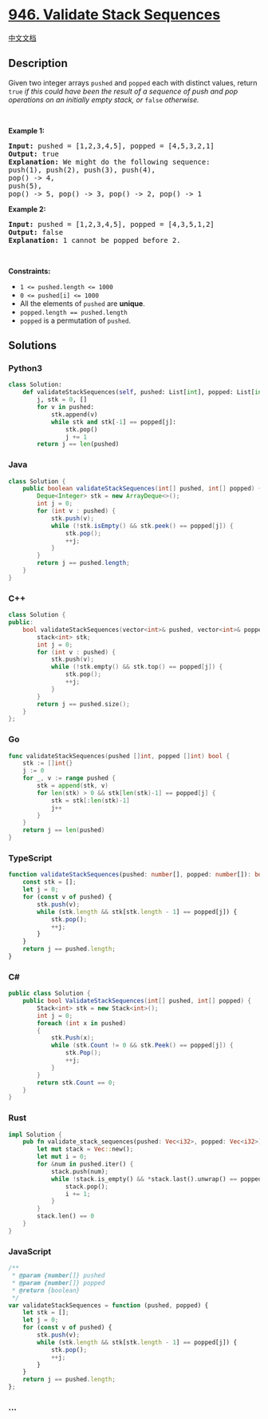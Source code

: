 # [946. Validate Stack Sequences](https://leetcode.com/problems/validate-stack-sequences)

[中文文档](/solution/0900-0999/0946.Validate%20Stack%20Sequences/README.md)

## Description

<p>Given two integer arrays <code>pushed</code> and <code>popped</code> each with distinct values, return <code>true</code><em> if this could have been the result of a sequence of push and pop operations on an initially empty stack, or </em><code>false</code><em> otherwise.</em></p>

<p>&nbsp;</p>
<p><strong class="example">Example 1:</strong></p>

<pre>
<strong>Input:</strong> pushed = [1,2,3,4,5], popped = [4,5,3,2,1]
<strong>Output:</strong> true
<strong>Explanation:</strong> We might do the following sequence:
push(1), push(2), push(3), push(4),
pop() -&gt; 4,
push(5),
pop() -&gt; 5, pop() -&gt; 3, pop() -&gt; 2, pop() -&gt; 1
</pre>

<p><strong class="example">Example 2:</strong></p>

<pre>
<strong>Input:</strong> pushed = [1,2,3,4,5], popped = [4,3,5,1,2]
<strong>Output:</strong> false
<strong>Explanation:</strong> 1 cannot be popped before 2.
</pre>

<p>&nbsp;</p>
<p><strong>Constraints:</strong></p>

<ul>
	<li><code>1 &lt;= pushed.length &lt;= 1000</code></li>
	<li><code>0 &lt;= pushed[i] &lt;= 1000</code></li>
	<li>All the elements of <code>pushed</code> are <strong>unique</strong>.</li>
	<li><code>popped.length == pushed.length</code></li>
	<li><code>popped</code> is a permutation of <code>pushed</code>.</li>
</ul>

## Solutions

<!-- tabs:start -->

### **Python3**

```python
class Solution:
    def validateStackSequences(self, pushed: List[int], popped: List[int]) -> bool:
        j, stk = 0, []
        for v in pushed:
            stk.append(v)
            while stk and stk[-1] == popped[j]:
                stk.pop()
                j += 1
        return j == len(pushed)
```

### **Java**

```java
class Solution {
    public boolean validateStackSequences(int[] pushed, int[] popped) {
        Deque<Integer> stk = new ArrayDeque<>();
        int j = 0;
        for (int v : pushed) {
            stk.push(v);
            while (!stk.isEmpty() && stk.peek() == popped[j]) {
                stk.pop();
                ++j;
            }
        }
        return j == pushed.length;
    }
}
```

### **C++**

```cpp
class Solution {
public:
    bool validateStackSequences(vector<int>& pushed, vector<int>& popped) {
        stack<int> stk;
        int j = 0;
        for (int v : pushed) {
            stk.push(v);
            while (!stk.empty() && stk.top() == popped[j]) {
                stk.pop();
                ++j;
            }
        }
        return j == pushed.size();
    }
};
```

### **Go**

```go
func validateStackSequences(pushed []int, popped []int) bool {
	stk := []int{}
	j := 0
	for _, v := range pushed {
		stk = append(stk, v)
		for len(stk) > 0 && stk[len(stk)-1] == popped[j] {
			stk = stk[:len(stk)-1]
			j++
		}
	}
	return j == len(pushed)
}
```

### **TypeScript**

```ts
function validateStackSequences(pushed: number[], popped: number[]): boolean {
    const stk = [];
    let j = 0;
    for (const v of pushed) {
        stk.push(v);
        while (stk.length && stk[stk.length - 1] == popped[j]) {
            stk.pop();
            ++j;
        }
    }
    return j == pushed.length;
}
```

### **C#**

```cs
public class Solution {
    public bool ValidateStackSequences(int[] pushed, int[] popped) {
        Stack<int> stk = new Stack<int>();
        int j = 0;
        foreach (int x in pushed)
        {
            stk.Push(x);
            while (stk.Count != 0 && stk.Peek() == popped[j]) {
                stk.Pop();
                ++j;
            }
        }
        return stk.Count == 0;
    }
}
```

### **Rust**

```rust
impl Solution {
    pub fn validate_stack_sequences(pushed: Vec<i32>, popped: Vec<i32>) -> bool {
        let mut stack = Vec::new();
        let mut i = 0;
        for &num in pushed.iter() {
            stack.push(num);
            while !stack.is_empty() && *stack.last().unwrap() == popped[i] {
                stack.pop();
                i += 1;
            }
        }
        stack.len() == 0
    }
}
```

### **JavaScript**

```js
/**
 * @param {number[]} pushed
 * @param {number[]} popped
 * @return {boolean}
 */
var validateStackSequences = function (pushed, popped) {
    let stk = [];
    let j = 0;
    for (const v of pushed) {
        stk.push(v);
        while (stk.length && stk[stk.length - 1] == popped[j]) {
            stk.pop();
            ++j;
        }
    }
    return j == pushed.length;
};
```

### **...**

```

```

<!-- tabs:end -->
